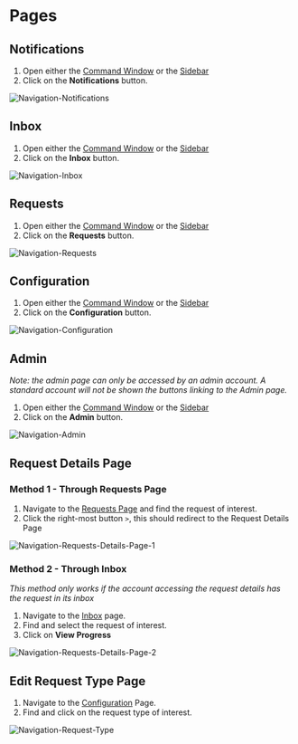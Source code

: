 # Pages

## Notifications

1. Open either the [Command Window](./basics#command-window-shortcut) or the [Sidebar](./basics#sidebar)
2. Click on the **Notifications** button.

![Navigation-Notifications](/navigation/navigation-notifications.png)

## Inbox

1. Open either the [Command Window](./basics#command-window-shortcut) or the [Sidebar](./basics#sidebar)
2. Click on the **Inbox** button.

![Navigation-Inbox](/navigation/navigation-inbox.png)

## Requests

1. Open either the [Command Window](./basics#command-window-shortcut) or the [Sidebar](./basics#sidebar)
2. Click on the **Requests** button.

![Navigation-Requests](/navigation/navigation-requests.png)

## Configuration

1. Open either the [Command Window](./basics#command-window-shortcut) or the [Sidebar](./basics#sidebar)
2. Click on the **Configuration** button.

![Navigation-Configuration](/navigation/navigation-configuration.png)

## Admin

_Note: the admin page can only be accessed by an admin account._
_A standard account will not be shown the buttons linking to the Admin page._ <br/>

1. Open either the [Command Window](./basics#command-window-shortcut) or the [Sidebar](./basics#sidebar)
2. Click on the **Admin** button.

![Navigation-Admin](/navigation/navigation-admin.png)

## Request Details Page

### Method 1 - Through Requests Page

1. Navigate to the [Requests Page](#requests) and find the request of interest.
2. Click the right-most button `>`, this should redirect to the Request Details Page

![Navigation-Requests-Details-Page-1](/navigation/navigation-request-details-1.png)

### Method 2 - Through Inbox

_This method only works if the account accessing the request details has the request in its inbox_

1. Navigate to the [Inbox](#inbox) page.
2. Find and select the request of interest.
3. Click on **View Progress**

![Navigation-Requests-Details-Page-2](/navigation/navigation-request-details-2.png)

## Edit Request Type Page

1. Navigate to the [Configuration](#configuration) Page.
2. Find and click on the request type of interest.

![Navigation-Request-Type](/navigation/navigation-edit-request-type.png)